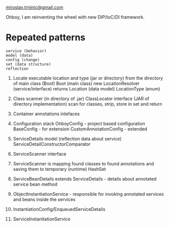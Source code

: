 miroslav.trninic@gmail.com

Ohboy, I am reinventing the wheel with new DIP/IoC/DI framework.

# Repeated patterns
    service (behavior)
    model (data)
    config (change)
    set (data structure)
    reflection


 1. Locate executable location and type (jar or directory) from the directory of main class (Boot)
 Boot (main class)
 new LocationResolver (service/interface)
 returns Location (data model)
 LocationType (enum)
 2. Class scanner (in directory of .jar)
 ClassLocator interface (JAR of directory implementation)
 scan for classes, strip, store in set and return
 
 3. Container annotations intefaces
 4. Configuration stack
    OhboyConfig - project based configuration
        BaseConfig - for extension
            CustomAnnotationConfig - extended
  5. ServiceDetails model (reflection data about service)
        ServiceDetailConstructorComparator
  6. ServiceScanner interface
  7. ServiceScanner is mapping found classes to found annotations and saving them to temporary (runtime) HashSet
  8. ServiceBeanDetails extends ServiceDetails - details about annotated service bean method
  9. ObjectInstantiationService - responsible for invoking annotated services and beans inside the services
  10. InstantiationConfig/EnqueuedServiceDetails
  11. ServiceInstanitationService
 
